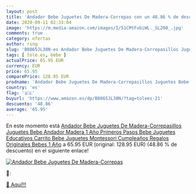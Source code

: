 ```yaml
---
layout: post
title: 'Andador Bebe Juguetes De Madera-Correpas con un 48.86 % de descuento'
date: 2020-09-11 02:33:04
image: 'https://m.media-amazon.com/images/I/51CMtFubiWL._SL200_.jpg'
comments: true
category: ofertas
author: ring
slug: 'B0865JL38N-es Andador Bebe Juguetes De Madera-Correpasillos Juguetes...'
tags: [ tole.es, bebe ]
actualPrice: 65.95 EUR
currency: EUR
price: 65.95
comparePrice: 128.95 EUR
prodname: 'Andador Bebe Juguetes De Madera-Correpasillos Juguetes Bebe Andador Madera 1 Año Primeros Pasos Bebe Juguetes Educativos Carrito Bebe Juguetes Montessori Cumpleaños Regalos Originales Bebes 1 Año'
country: 'es'
flag: '🇪🇸'
buyurl: 'https://www.amazon.es/dp/B0865JL38N/?tag=tolees-21'
descuento: '48.86'
average: '65.95'
---
```


En este momento está [Andador Bebe Juguetes De Madera-Correpasillos Juguetes Bebe Andador Madera 1 Año Primeros Pasos Bebe Juguetes Educativos Carrito Bebe Juguetes Montessori Cumpleaños Regalos Originales Bebes 1 Año](https://www.amazon.es/dp/B0865JL38N/?tag=tolees-21) a 65.95 EUR (original: 128.95 EUR) (48.86 %  de descuento) en el siguiente enlace!

[![Andador Bebe Juguetes De Madera-Correpas](https://m.media-amazon.com/images/I/51CMtFubiWL._SL200_.jpg)](https://www.amazon.es/dp/B0865JL38N/?tag=tolees-21)

🔎:


[🛒 Aquí!!!](https://www.amazon.es/dp/B0865JL38N/?tag=tolees-21)

